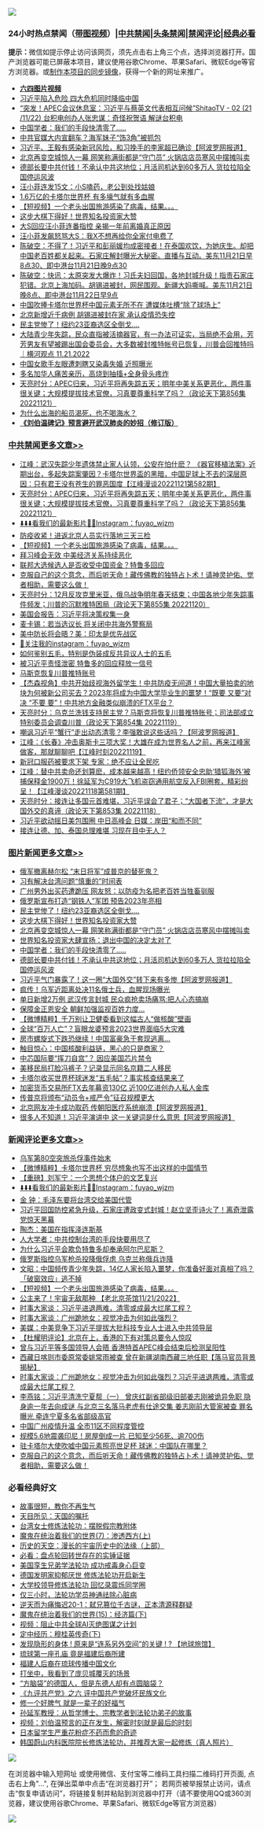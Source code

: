 ![](https://raw.githubusercontent.com/jsvpn/jsproxy/dev/64photo/fqnews-qr.jpg)

<div id="tt">
<h3>24小时热点禁闻（<a href="https://aaa.v2dns.tk/?QAjUl=BgRp5UNKRn&T5Vk=fPVH&Q59Ab=WxGE" target="_blank">带图视频</a>）|<a href="#%E4%B8%AD%E5%85%B1%E7%A6%81%E9%97%BB%E6%9B%B4%E5%A4%9A%E6%96%87%E7%AB%A0">中共禁闻</a>|<a href="#%E5%9B%BE%E7%89%87%E6%96%B0%E9%97%BB%E6%9B%B4%E5%A4%9A%E6%96%87%E7%AB%A0">头条禁闻</a>|<a href="#%E6%96%B0%E9%97%BB%E8%AF%84%E8%AE%BA%E6%9B%B4%E5%A4%9A%E6%96%87%E7%AB%A0">禁闻评论|<a href="#%E5%BF%85%E7%9C%8B%E7%BB%8F%E5%85%B8%E5%A5%BD%E6%96%87">经典必看</a></h3>
<div><b>提示：</b>微信如提示停止访问该网页，须先点击右上角三个点，选择浏览器打开。国产浏览器可能已屏蔽本项目，建议使用谷歌Chrome、苹果Safari、微软Edge等官方浏览器。或<a href="%E5%88%B6%E4%BD%9Cgit%E7%A6%81%E9%97%BB%E9%95%9C%E5%83%8F.md">制作本项目的同步镜像</a>，获得一个新的网址来推广。</div>
<ul>
<li><b><a href="http://d2.v2rss.gq/64.mp4" target="_blank">六四图片视频</a></b></li>
<li><a href="/baitai/20221121/1814293.md">习近平陷入危险 四大危机同时降临中国</a></li>
<li><a href="/sohnews/20221122/1814396.md">“突发！APEC会议休息室：习近平与蔡英文代表相互问候”ShitaoTV - 02 (21 /11/22) 台积电创办人张忠谋：奇怪祝贺语 解谜台积电</a></li>
<li><a href="/topimagenews/20221122/1814387.md">中国学者：我们的手段快清零了.....</a></li>
<li><a href="/cnnews/20221122/1814483.md">中共官媒大内宣翻车？海军妹子“饰3角”被抓包</a></li>
<li><a href="/cnnews/20221121/1814303.md">习近平、王毅有感染新冠风险，和习挽手的李家超已确诊【阿波罗网报道】</a></li>
<li><a href="/topimagenews/20221122/1814389.md">北京再变空城惊人一幕 网笑称满街都是“守门员” 火锅店店员寒风中摆摊叫卖</a></li>
<li><a href="/topimagenews/20221121/1814282.md">德部长要中共付钱！不承认中共这地位；月活司机达到60多万人 货拉拉陷全国停运风波</a></li>
<li><a href="/yule/20221122/1814392.md">汪小菲连发15文：小S嗑药，老公到处找姑娘</a></li>
<li><a href="/cnnews/20221122/1814422.md">1.6万亿的卡塔尔世界杯 有多壕气就有多血腥</a></li>
<li><a href="/comments/20221122/1814438.md">【短视频】一个老头出国旅游感染了病毒，结果。。。</a></li>
<li><a href="/topimagenews/20221122/1814446.md">这步大棋下得好！世界知名投资家大赞</a></li>
<li><a href="/yule/20221122/1814393.md">大S回应汪小菲连番指控 亲揭一年前离婚真正原因</a></li>
<li><a href="/yule/20221121/1814240.md">汪小菲发飙怒骂大S：我X不想再给你全家付电费了</a></li>
<li><a href="/sohnews/20221121/1814288.md">陈破空：不得了！习近平和彭丽媛均成密接者！在泰国欢饮，为她庆生。却把中国老百姓都关起来。石家庄解封曝光大秘密。直播与互动。美东11月21日早8点30、即中港台11月21日晚9点30</a></li>
<li><a href="/sohnews/20221122/1814460.md">陈破空：快讯：太原突发大爆炸！习氏夫妇回国，各地封城升级！指责石家庄犯错。北京上海加码。胡锡进被封，网民围观。新疆大妈嘶喊。美东11月21日晚8点、即中港台11月22日早9点</a></li>
<li><a href="/ssgc/20221121/1814223.md">中国吹捧卡塔尔世界杯中国元素无所不在 遭媒体吐槽“除了球场上”</a></li>
<li><a href="/baitai/20221122/1814406.md">北京新增近千病例 胡锡进被封在家 承认疫情恐失控</a></li>
<li><a href="/topimagenews/20221122/1814491.md">民主党惨了！纽约23亚裔选区全倒戈….</a></li>
<li><a href="/sohnews/20221122/1814440.md">大陆青少年失踪，民众直指被活摘器官，有一办法可证实，当局绝不会用，芳芳男友有望被踢出国会委员会，大多数被封推特帐号已恢复，川普会回推特吗｜横河观点  11.21.2022</a></li>
<li><a href="/yule/20221122/1814423.md">中国女歌手左眼遭刺瞎又染毒失婚 近照曝光</a></li>
<li><a href="/cnnews/20221122/1814420.md">多名加华人痛苦亲历，高烧到抽搐+全身骨头疼炸</a></li>
<li><a href="/cbnews/20221122/1814571.md">天亮时分：APEC归来，习近平将再失踪五天；明年中美关系更恶化，两件事很关键；大规模提拔技术官僚，习真要尊重科学了吗？（政论天下第856集 20221121）</a></li>
<li><a href="/baitai/20221121/1814245.md">为什么出海的船员渴死，也不喝海水？</a></li>
<li><b><a href="/comments/20200207/1272816.md" target="_blank">《刘伯温碑记》预言避开武汉肺炎的妙招（修订版）</a></b></li>
</ul>
</div>

<div class="catlist">
<h3><a href="/cbnews/" target="_blank">中共禁闻</a><span><a href="/cbnews/" target="_blank" rel="nofollow">更多文章>></a></span></h3>
<ul>
<li><a href="/cbnews/20221122/1814610.md" target="_blank">江峰：武汉失踪少年遗体禁止家人认领，公安在怕什麽？ 《器官移植法案》近期出台，多起失踪案肇因？卡塔尔世界盃的黑暗，中国足球上不去的深层原因：只有君王没有苍生的罪恶国度【江峰漫谈20221121第582期】</a></li>
<li><a href="/cbnews/20221122/1814571.md" target="_blank">天亮时分：APEC归来，习近平将再失踪五天；明年中美关系更恶化，两件事很关键；大规模提拔技术官僚，习真要尊重科学了吗？（政论天下第856集 20221121）</a></li>
<li><a href="/comments/20221122/1814558.md" target="_blank">⬇️⬇️⬇️看我们的最新影片💓💓Instagram：fuyao_wjzm</a></li>
<li><a href="/cbnews/20221122/1814510.md" target="_blank">防疫收紧！进返北京人员实行落地三天三检</a></li>
<li><a href="/comments/20221122/1814438.md" target="_blank">【短视频】一个老头出国旅游感染了病毒，结果。。。</a></li>
<li><a href="/cbnews/20221122/1814431.md" target="_blank">拜习峰会无效 中美经济关系持续恶化</a></li>
<li><a href="/cbnews/20221122/1814419.md" target="_blank">联邦大选候选人是否收受中国资金？特鲁多回应</a></li>
<li><a href="/comments/20221121/1814281.md" target="_blank">克服自己的这个意念，而后听天命！藏传佛教的独特占卜术！请神灵护佑、觉者相助，需要这么做！</a></li>
<li><a href="/cbnews/20221121/1814102.md" target="_blank">天亮时分：12月反攻克里米亚，俄乌战争明年春天结束；中国各地少年失踪事件频发；川普的沉默推特困局（政论天下第855集 20221120）</a></li>
<li><a href="/cbnews/20221121/1814101.md" target="_blank">美国会报告：习近平将决策权集一身</a></li>
<li><a href="/cbnews/20221121/1814100.md" target="_blank">麦卡锡：若当选议长 将关闭中共海外警察局</a></li>
<li><a href="/cbnews/20221121/1814099.md" target="_blank">美中防长将会晤？美：印太是优先战区</a></li>
<li><a href="/comments/20221121/1814004.md" target="_blank">🌸关注我的instagram：fuyao_wjzm</a></li>
<li><a href="/comments/20221120/1813928.md" target="_blank">如何鉴别五毛，特别是伪装成反共异议人士的五毛</a></li>
<li><a href="/cbnews/20221120/1813887.md" target="_blank">被习近平责怪泄密 特鲁多的回应释放一信号</a></li>
<li><a href="/cbnews/20221120/1813878.md" target="_blank">马斯克恢复川普推特账号</a></li>
<li><a href="/comments/20221120/1813875.md" target="_blank">【杰森视角】中共开始歧视海外留学生！中共防疫无间道！中国大量拍卖的地块为何被新公司买去？2023年将成为中国大学毕业生的噩梦！“既要 又要”对决 “不要 要”！中共地方金融类似崩溃的FTX平台？</a></li>
<li><a href="/cbnews/20221120/1813845.md" target="_blank">天亮时分：乌克兰洗钱支持民主党？马斯克将恢复川普推特账号；司法部成立特别委员会调查川普（政论天下第854集 20221119）</a></li>
<li><a href="/cbnews/20221120/1813828.md" target="_blank">嘲讽习近平“蟹行”走出动态清零？李强敢说这些话吗？【阿波罗网报道】</a></li>
<li><a href="/cbnews/20221120/1813782.md" target="_blank">江峰：《长春》冲击奥斯卡三项大奖！大雄在成为世界名人之前，再来江峰家做客，那就聊聊吧【江峰时刻20221119】</a></li>
<li><a href="/cbnews/20221119/1813614.md" target="_blank">新冠口服药被要求下架 专家：绝不应让全民吃</a></li>
<li><a href="/cbnews/20221119/1813559.md" target="_blank">江峰：替中共卖命还划算麽，成本越来越高！纽约侨领安全忠助‘猎狐海外’被捕保释金1900万！徐延军为C919大飞机盗窃通用航空反入FBI圈套，精彩纷呈！【江峰漫谈20221118第581期】</a></li>
<li><a href="/cbnews/20221119/1813538.md" target="_blank">天亮时分：接连让多国元首难堪，习近平误会了君子；“大国者下流”，才是大国外交的真谛（政论天下第853集 20221118）</a></li>
<li><a href="/cbnews/20221119/1813518.md" target="_blank">习近平欲动摇日美包围圈 中日高峰会 日媒：岸田“和而不同”</a></li>
<li><a href="/cbnews/20221119/1813466.md" target="_blank">接连让德、加、泰国总理难堪 习现在目中无人？</a></li>

</ul>
</div>
<div class="catlist">
<h3><a href="/topimagenews/" target="_blank">图片新闻</a><span><a href="/topimagenews/" target="_blank" rel="nofollow">更多文章>></a></span></h3>
<ul>
<li><a href="/topimagenews/20221122/1814653.md" target="_blank">俄军撤离赫尔松 “末日将军”成普京的替死鬼？</a></li>
<li><a href="/topimagenews/20221122/1814652.md" target="_blank">习有解决台湾问题“慎重的”时间表</a></li>
<li><a href="/topimagenews/20221122/1814613.md" target="_blank">广州男外出买药遭跪压 网友怒：以防疫为名把老百姓当牲畜驯服</a></li>
<li><a href="/topimagenews/20221122/1814492.md" target="_blank">俄罗斯宣布打造“钢铁人”军团 预告2023年亮相</a></li>
<li><a href="/topimagenews/20221122/1814491.md" target="_blank">民主党惨了！纽约23亚裔选区全倒戈….</a></li>
<li><a href="/topimagenews/20221122/1814446.md" target="_blank">这步大棋下得好！世界知名投资家大赞</a></li>
<li><a href="/topimagenews/20221122/1814389.md" target="_blank">北京再变空城惊人一幕 网笑称满街都是“守门员” 火锅店店员寒风中摆摊叫卖</a></li>
<li><a href="/topimagenews/20221122/1814388.md" target="_blank">世界知名投资家大肆宣扬：退出中国的决定太对了</a></li>
<li><a href="/topimagenews/20221122/1814387.md" target="_blank">中国学者：我们的手段快清零了&#8230;..</a></li>
<li><a href="/topimagenews/20221121/1814282.md" target="_blank">德部长要中共付钱！不承认中共这地位；月活司机达到60多万人 货拉拉陷全国停运风波</a></li>
<li><a href="/topimagenews/20221121/1814203.md" target="_blank">习近平气门暴露了！这一圈“大国外交”转下来有多惨【阿波罗网报道】</a></li>
<li><a href="/topimagenews/20221121/1814188.md" target="_blank">疯传！乌军近距离处决11名俄士兵，血腥现场曝光</a></li>
<li><a href="/topimagenews/20221121/1814187.md" target="_blank">单日新增2万例 武汉传言封城 民众疯抢卖场痛骂:把人心态搞崩</a></li>
<li><a href="/topimagenews/20221121/1814182.md" target="_blank">保障金正恩安全 朝鲜加强监视百姓力度…</a></li>
<li><a href="/topimagenews/20221121/1814152.md" target="_blank">【微博精粹】千万别让卫健委看到这幅古人“做核酸”壁画</a></li>
<li><a href="/topimagenews/20221121/1814145.md" target="_blank">全球“百万人亡”？盲眼龙婆预言2023世界面临5大灾难</a></li>
<li><a href="/topimagenews/20221121/1814104.md" target="_blank">房市螺旋式下跌恐继续！中国富豪急于套现逃离…</a></li>
<li><a href="/topimagenews/20221121/1814103.md" target="_blank">触目惊心：中国核酸利益链，黑心的只是商家？</a></li>
<li><a href="/topimagenews/20221121/1814037.md" target="_blank">中芯国际要“挥刀自宫”？ 因应美国芯片禁令</a></li>
<li><a href="/topimagenews/20221121/1814030.md" target="_blank">美移民局打脸冯裤子？记录显示同名京籍二人移民</a></li>
<li><a href="/topimagenews/20221121/1814025.md" target="_blank">卡塔尔收买世界杯球迷发“五毛帖”？事实核查结果来了</a></li>
<li><a href="/topimagenews/20221120/1813912.md" target="_blank">加密货币交易所FTX去年募资130亿 近100亿进创办人私人金库</a></li>
<li><a href="/topimagenews/20221120/1813909.md" target="_blank">传普京将颁布“动员令+戒严令”征召规模更大</a></li>
<li><a href="/topimagenews/20221120/1813889.md" target="_blank">北京网友冲卡成功取药 传朝阳医疗系统崩溃【阿波罗网报道】</a></li>
<li><a href="/topimagenews/20221120/1813877.md" target="_blank">很多人不知道！习近平演讲中 这一关键词是什么意思【阿波罗网报道】</a></li>

</ul>
</div>
<div class="catlist">
<h3><a href="/comments/" target="_blank">新闻评论</a><span><a href="/comments/" target="_blank" rel="nofollow">更多文章>></a></span></h3>
<ul>
<li><a href="/comments/20221122/1814636.md" target="_blank">乌军第80空突旅杀俘事件始末</a></li>
<li><a href="/comments/20221122/1814591.md" target="_blank">【微博精粹】卡塔尔世界杯 穷尽想象也写不出这样的中国情节</a></li>
<li><a href="/comments/20221122/1814559.md" target="_blank">【重磅】刘军宁：一个思想个体户的文艺复兴</a></li>
<li><a href="/comments/20221122/1814558.md" target="_blank">⬇️⬇️⬇️看我们的最新影片💓💓Instagram：fuyao_wjzm</a></li>
<li><a href="/comments/20221122/1814542.md" target="_blank">金 钟：毛泽东要将台湾交给美国代管</a></li>
<li><a href="/comments/20221122/1814540.md" target="_blank">习近平回国防控紧急升级，石家庄遭政变式封城！赵立坚歪诗火了！离奇泄露党惊天黑幕</a></li>
<li><a href="/comments/20221122/1814531.md" target="_blank">陶杰：美国在指挥泽连斯基</a></li>
<li><a href="/comments/20221122/1814530.md" target="_blank">人大学者：中共控制台湾的手段快要用尽了</a></li>
<li><a href="/comments/20221122/1814529.md" target="_blank">为什么习近平会欺负特鲁多却奉承阿尔巴尼斯？</a></li>
<li><a href="/comments/20221122/1814463.md" target="_blank">俄罗斯指控乌军枪杀投降俄俘虏 乌克兰称俄兵诈降</a></li>
<li><a href="/comments/20221122/1814462.md" target="_blank">文昭：中国频传青少年失踪，14亿人家长陷入噩梦，你准备好面对真相了吗？「破窗效应」逃不掉</a></li>
<li><a href="/comments/20221122/1814438.md" target="_blank">【短视频】一个老头出国旅游感染了病毒，结果。。。</a></li>
<li><a href="/comments/20221122/1814430.md" target="_blank">公主来了！宇宙无敌那种 【老北京茶馆11/21/2022】</a></li>
<li><a href="/comments/20221122/1814365.md" target="_blank">时事大家谈：习近平进退两难，清零或成最大烂尾工程？</a></li>
<li><a href="/comments/20221122/1814364.md" target="_blank">时事大家谈：广州跪地女：视觉冲击为何如此强烈？</a></li>
<li><a href="/comments/20221122/1814355.md" target="_blank">美媒：中美竞争下习近平提拔大批科技专业人士进入中共领导层</a></li>
<li><a href="/comments/20221121/1814339.md" target="_blank">【杜耀明评论】北京在上，香港的下有对策总要令人惊叹</a></li>
<li><a href="/comments/20221121/1814335.md" target="_blank">曾与习近平等多国领导人会晤 香港特首APEC峰会结束后检测呈阳性</a></li>
<li><a href="/comments/20221121/1814334.md" target="_blank">西藏日喀则市委原常委姚常雨被查 曾在新疆湖南西藏三地任职【落马官员背景揭秘】</a></li>
<li><a href="/comments/20221121/1814333.md" target="_blank">时事大家谈：广州跪地女：视觉冲击为何如此强烈？习近平进退两难，清零或成最大烂尾工程？</a></li>
<li><a href="/comments/20221121/1814310.md" target="_blank">李燕铭：习近平清洗宁夏帮（一） 曾庆红副省部级旧部姜志刚被诡异免职 隐身逾一年去向成谜 与北京三名落马老虎有仕途交集 姜志刚前大管家被查 罪名曝光 牵连宁夏多名省部级高官</a></li>
<li><a href="/comments/20221121/1814302.md" target="_blank">中国广州疫情升温 全市11区不同程度管控</a></li>
<li><a href="/comments/20221121/1814301.md" target="_blank">规模5.6地震袭印尼！房屋倒成一片 已知至少56死、逾700伤</a></li>
<li><a href="/comments/20221121/1814300.md" target="_blank">驻卡塔尔大使吹嘘中国元素照亮世足杯 球迷：中国队在哪里？</a></li>
<li><a href="/comments/20221121/1814281.md" target="_blank">克服自己的这个意念，而后听天命！藏传佛教的独特占卜术！请神灵护佑、觉者相助，需要这么做！</a></li>

</ul>
</div>

<div class="catlist">
<h3>必看经典好文</h3>
<ul>
<li><a href="/funmedia/20210802/1598610.md" target="_blank">故事很短，教你不再生气</a></li>
<li><a href="/tculture/20180919/1000196.md" target="_blank">天目所见：天国的嘱托</a></li>
<li><a href="/cbnews/20200610/1342772.md" target="_blank">台湾女士修炼法轮功：摆脱假宗教附体</a></li>
<li><a href="/topimagenews/20180527/948369.md" target="_blank">魔鬼在统治着我们的世界(7)：渗透西方(上)</a></li>
<li><a href="/tculture/20121025/73065.md" target="_blank">历史的天空：漫长的宇宙历史中的法缘（上部）</a></li>
<li><a href="/comments/20211129/1658340.md" target="_blank">必看：盘点轮回转世存在的实锤证据</a></li>
<li><a href="/comments/20210509/1542373.md" target="_blank">美国孪生兄弟学法轮功 成功戒毒身心巨变</a></li>
<li><a href="/comments/20200722/1364497.md" target="_blank">德国发明家抑郁厌世 修炼法轮功开启新生</a></li>
<li><a href="/cbnews/20210517/1548104.md" target="_blank">大学校领导修炼法轮功 回忆录震烁同学圈</a></li>
<li><a href="/health/20170626/780270.md" target="_blank">仅三小时，法轮功学员神通祛除心脏病</a></li>
<li><a href="/tculture/20190304/1091076.md" target="_blank">逆天而为痛悔迟20-1：弑兄篡位千古谜，正本清源释群疑</a></li>
<li><a href="/topimagenews/20180610/955499.md" target="_blank">魔鬼在统治着我们的世界(15)：经济篇(下)</a></li>
<li><a href="/comments/20201221/1451945.md" target="_blank">视频：阻止中共全球AI灭绝图谋之计划</a></li>
<li><a href="/tculture/xiulian/20151108/468739.md" target="_blank">定中经历：穆桂英传奇(下)</a></li>
<li><a href="/bannedvideo/20220611/1744386.md" target="_blank">发现隐形的身体 ! 原来是“连系另外空间”的关键 ! ? 【地球旅馆】</a></li>
<li><a href="/bannedvideo/20220418/1720873.md" target="_blank">琉球第一座孔庙 竟是福建后裔所建</a></li>
<li><a href="/bannedvideo/20220509/1730156.md" target="_blank">福建人后裔在琉球传播中国文化</a></li>
<li><a href="/comments/20201015/1414242.md" target="_blank">打坐中，我看到了庞贝城覆灭的场景</a></li>
<li><a href="/comments/20220129/1685716.md" target="_blank">“方脑袋”的德国人，但是东德人却有点圆脑袋？</a></li>
<li><a href="/bookonline/20131116/201050.md" target="_blank">《九评共产党》之六 评中国共产党破坏民族文化</a></li>
<li><a href="/funmedia/20200713/1359909.md" target="_blank">修一个好脾气 就是一辈子的好福气</a></li>
<li><a href="/comments/20210629/1576797.md" target="_blank">孙延军教授：从哲学博士、宗教学者到法轮功弟子的故事</a></li>
<li><a href="/comments/20200628/1351782.md" target="_blank">视频：刘伯温预言的正在发生，解密时刻就是最后的时刻</a></li>
<li><a href="/comments/20210324/1511732.md" target="_blank">日本留学生严重花粉症不药而愈的奇迹</a></li>
<li><a href="/comments/20211216/1666206.md" target="_blank">韩国蔚山内科医院院长修炼法轮功，并推荐大家一起修炼（真人照片）</a></li>

</ul>
</div>

![](https://raw.githubusercontent.com/jsvpn/jsproxy/dev/64photo/fqnews-qr.jpg)

在浏览器中输入短网址 或使用微信、支付宝等二维码工具扫描二维码打开页面, 点击右上角"...", 在弹出菜单中点击“在浏览器打开”； 若网页被举报禁止访问，请点击“恢复申请访问”，将链接复制并粘贴到浏览器中打开（请不要使用QQ或360浏览器，建议使用谷歌Chrome、苹果Safari、微软Edge等官方浏览器）

![](https://raw.githubusercontent.com/jsvpn/jsproxy/dev/64photo/wx.jpg)